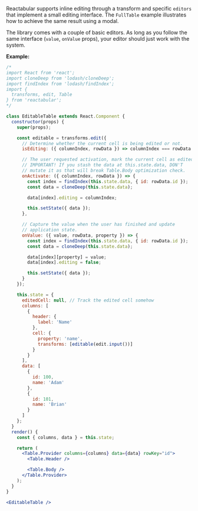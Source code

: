 Reactabular supports inline editing through a transform and specific `editors` that implement a small editing interface. The `FullTable` example illustrates how to achieve the same result using a modal.

The library comes with a couple of basic editors. As long as you follow the same interface (`value`, `onValue` props), your editor should just work with the system.

**Example:**

```jsx
/*
import React from 'react';
import cloneDeep from 'lodash/cloneDeep';
import findIndex from 'lodash/findIndex';
import {
  transforms, edit, Table
} from 'reactabular';
*/

class EditableTable extends React.Component {
  constructor(props) {
    super(props);

    const editable = transforms.edit({
      // Determine whether the current cell is being edited or not.
      isEditing: ({ columnIndex, rowData }) => columnIndex === rowData.editing,

      // The user requested activation, mark the current cell as edited.
      // IMPORTANT! If you stash the data at this.state.data, DON'T
      // mutate it as that will break Table.Body optimization check.
      onActivate: ({ columnIndex, rowData }) => {
        const index = findIndex(this.state.data, { id: rowData.id });
        const data = cloneDeep(this.state.data);

        data[index].editing = columnIndex;

        this.setState({ data });
      },

      // Capture the value when the user has finished and update
      // application state.
      onValue: ({ value, rowData, property }) => {
        const index = findIndex(this.state.data, { id: rowData.id });
        const data = cloneDeep(this.state.data);

        data[index][property] = value;
        data[index].editing = false;

        this.setState({ data });
      }
    });

    this.state = {
      editedCell: null, // Track the edited cell somehow
      columns: [
        {
          header: {
            label: 'Name'
          },
          cell: {
            property: 'name',
            transforms: [editable(edit.input())]
          }
        }
      ],
      data: [
        {
          id: 100,
          name: 'Adam'
        },
        {
          id: 101,
          name: 'Brian'
        }
      ]
    };
  }
  render() {
    const { columns, data } = this.state;

    return (
      <Table.Provider columns={columns} data={data} rowKey="id">
        <Table.Header />

        <Table.Body />
      </Table.Provider>
    );
  }
}

<EditableTable />
```
